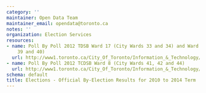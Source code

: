 ```yaml
---
category: ''
maintainer: Open Data Team
maintainer_email: opendata@toronto.ca
notes: ''
organization: Election Services
resources:
- name: Poll By Poll 2012 TDSB Ward 17 (City Wards 33 and 34) and Ward 20 (City Wards
    39 and 40)
  url: http://www1.toronto.ca/City_Of_Toronto/Information_&_Technology/Open_Data/Data_Sets/Assets/Files/PollByPoll2012TDSBWard17andWard20.xls
- name: Poll By Poll 2012 TCDSB Ward 8 (City Wards 41, 42 and 44)
  url: http://www1.toronto.ca/City_Of_Toronto/Information_&_Technology/Open_Data/Data_Sets/Assets/Files/PollByPoll2012TDSBWard414244.xls
schema: default
title: Elections - Official By-Election Results for 2010 to 2014 Term
---
```

